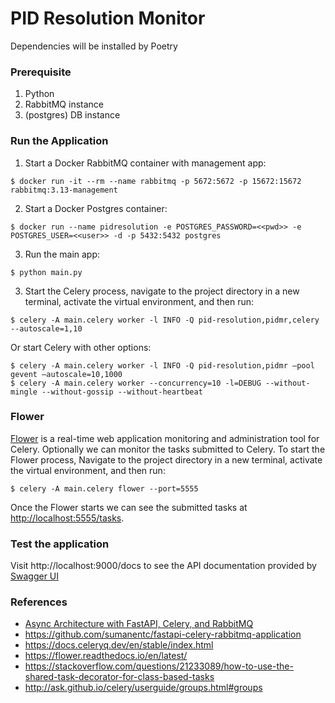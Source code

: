 
# PID Resolution Monitor


Dependencies will be installed by Poetry

### Prerequisite
1. Python 
2. RabbitMQ instance
3. (postgres) DB instance

### Run the Application

1. Start a Docker RabbitMQ container with management app:  
```
$ docker run -it --rm --name rabbitmq -p 5672:5672 -p 15672:15672 rabbitmq:3.13-management
```
2. Start a Docker Postgres container:
```
$ docker run --name pidresolution -e POSTGRES_PASSWORD=<<pwd>> -e POSTGRES_USER=<<user>> -d -p 5432:5432 postgres
```
3. Run the main app:
```
$ python main.py
```
3. Start the Celery process, navigate to the project directory in a new terminal, activate the virtual environment, and then run:
```
$ celery -A main.celery worker -l INFO -Q pid-resolution,pidmr,celery --autoscale=1,10
```
Or start Celery with other options:
```
$ celery -A main.celery worker -l INFO -Q pid-resolution,pidmr –pool gevent –autoscale=10,1000
$ celery -A main.celery worker --concurrency=10 -l=DEBUG --without-mingle --without-gossip --without-heartbeat
```
### Flower
[Flower](https://flower.readthedocs.io/en/latest/) is a real-time web application monitoring and administration tool for Celery.
Optionally we can monitor the tasks submitted to Celery. To start the Flower process, Navigate to the project directory in a new terminal, activate the virtual environment, and then run:
```
$ celery -A main.celery flower --port=5555
```
Once the Flower starts we can see the submitted tasks at <http://localhost:5555/tasks>.

### Test the application

Visit http://localhost:9000/docs to see the API documentation provided by [Swagger UI](https://github.com/swagger-api/swagger-ui)


### References
* [Async Architecture with FastAPI, Celery, and RabbitMQ ](https://dassum.medium.com/async-architecture-with-fastapi-celery-and-rabbitmq-c7d029030377)
* https://github.com/sumanentc/fastapi-celery-rabbitmq-application
* https://docs.celeryq.dev/en/stable/index.html
* https://flower.readthedocs.io/en/latest/
* https://stackoverflow.com/questions/21233089/how-to-use-the-shared-task-decorator-for-class-based-tasks
* http://ask.github.io/celery/userguide/groups.html#groups
